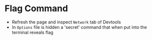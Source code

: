 # Flag Command
- Refresh the page and inspect `Network` tab of Devtools
- In `Options` file is hidden a 'secret' command that when put into the terminal reveals flag
